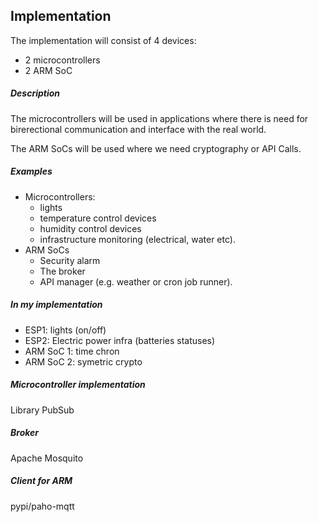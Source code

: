 ## Implementation

The implementation will consist of 4 devices:
- 2 microcontrollers
- 2 ARM SoC

##### Description
The microcontrollers will be used in applications where there is need for
birerectional communication and interface with the real world.

The ARM SoCs will be used where we need cryptography or API Calls.


##### Examples
- Microcontrollers:
  - lights
  - temperature control devices
  - humidity control devices
  - infrastructure monitoring (electrical, water etc).
- ARM SoCs
  - Security alarm
  - The broker
  - API manager (e.g. weather or cron job runner).


##### In my implementation
- ESP1: lights (on/off)
- ESP2: Electric power infra (batteries statuses)
- ARM SoC 1: time chron
- ARM SoC 2: symetric crypto


##### Microcontroller implementation
Library PubSub


##### Broker
Apache Mosquito

##### Client for ARM
pypi/paho-mqtt
